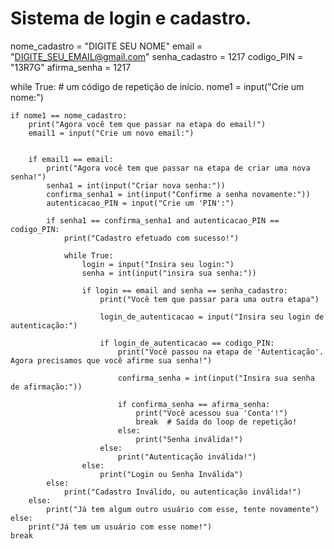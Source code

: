 # Sistema de login e cadastro.

nome_cadastro = "DIGITE SEU NOME"
email = "DIGITE_SEU_EMAIL@gmail.com"
senha_cadastro = 1217
codigo_PIN = "13R7G"
afirma_senha = 1217

while True: # um código de repetição de início.
    nome1 = input("Crie um nome:")
    
    if nome1 == nome_cadastro:
        print("Agora você tem que passar na etapa do email!")
        email1 = input("Crie um novo email:")
        
        
        if email1 == email:
            print("Agora você tem que passar na etapa de criar uma nova senha!")
            senha1 = int(input("Criar nova senha:"))
            confirma_senha1 = int(input("Confirme a senha novamente:"))
            autenticacao_PIN = input("Crie um 'PIN':")
            
            if senha1 == confirma_senha1 and autenticacao_PIN == codigo_PIN:
                print("Cadastro efetuado com sucesso!")
                
                while True:
                    login = input("Insira seu login:")
                    senha = int(input("insira sua senha:"))
                    
                    if login == email and senha == senha_cadastro:
                        print("Você tem que passar para uma outra etapa")
                        
                        login_de_autenticacao = input("Insira seu login de autenticação:")
                        
                        if login_de_autenticacao == codigo_PIN:
                            print("Você passou na etapa de 'Autenticação'. Agora precisamos que você afirme sua senha!")
                            
                            confirma_senha = int(input("Insira sua senha de afirmação:"))
                            
                            if confirma_senha == afirma_senha:
                                print("Você acessou sua 'Conta'!")
                                break  # Saída do loop de repetição! 
                            else:
                                print("Senha inválida!")
                        else:
                            print("Autenticação inválida!")
                    else:
                        print("Login ou Senha Inválida") 
            else:
                print("Cadastro Inválido, ou autenticação inválida!")
        else:
            print("Já tem algum outro usuário com esse, tente novamente")
    else:
        print("Já tem um usuário com esse nome!")
    break

